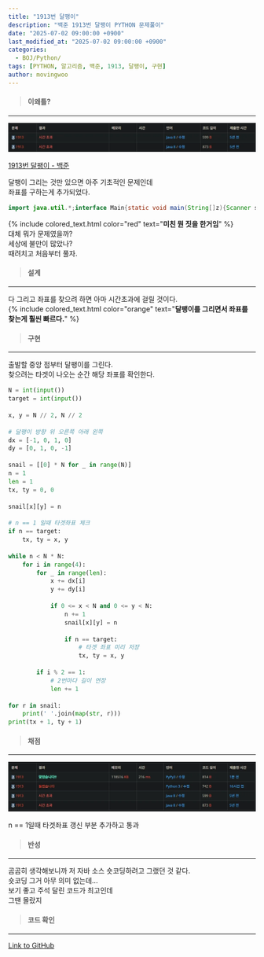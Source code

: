 ```yaml
---
title: "1913번 달팽이"
description: "백준 1913번 달팽이 PYTHON 문제풀이"
date: "2025-07-02 09:00:00 +0900"
last_modified_at: "2025-07-02 09:00:00 +0900"
categories: 
  - BOJ/Python/
tags: [PYTHON, 알고리즘, 백준, 1913, 달팽이, 구현]
author: movingwoo
---
```

> #### 이왜틀?  
---  
  
![img01](/assets/images/posts/BOJ/Python/2025-07-02-1913/img01.webp)  
  
[1913번 달팽이 - 백준](https://www.acmicpc.net/problem/1913)  
  
달팽이 그리는 것만 있으면 아주 기초적인 문제인데  
좌표를 구하는게 추가되었다.  
  
```java
import java.util.*;interface Main{static void main(String[]z){Scanner s=new Scanner(System.in);int n=s.nextInt(),y=s.nextInt(),g=1,i=n/2,j=n/2,k=1;int[][]a=new int[n][n];a[i][j]=k;boolean u=true;h:for(;;){if(u){for(int l=1;l<=g;l++){a[--i][j]=++k;if(k==n*n)break h;}for(int l=1;l<=g;l++){a[i][++j]=++k;if(k==n*n)break h;}u=!u;g++;}else{for(int l=1;l<=g;l++){a[++i][j]=++k;if(k==n*n)break h;}for(int l=1;l<=g;l++){a[i][--j]=++k;if(k==n*n)break h;}u=!u;g++;}}for(int m=0;m<n;m++){for(int l=0;l<n;l++){k=a[m][l];System.out.print(k+(l==n-1?"\n":" "));if(k==y){i=m+1;j=l+1;}}}System.out.print(i+" "+j);}}
```
  
{% include colored_text.html color="red" text="**미친 뭔 짓을 한거임**" %}  
대체 뭐가 문제였을까?  
세상에 불만이 많았나?  
때려치고 처음부터 풀자.  
  
> #### 설계  
---  
  
다 그리고 좌표를 찾으려 하면 아마 시간초과에 걸릴 것이다.  
{% include colored_text.html color="orange" text="**달팽이를 그리면서 좌표를 찾는게 훨씬 빠르다.**" %}  
  
> #### 구현  
---  
  
출발할 중앙 점부터 달팽이를 그린다.  
찾으려는 타겟이 나오는 순간 해당 좌표를 확인한다.  
  
```python
N = int(input())
target = int(input())

x, y = N // 2, N // 2

# 달팽이 방향 위 오른쪽 아래 왼쪽
dx = [-1, 0, 1, 0]
dy = [0, 1, 0, -1]

snail = [[0] * N for _ in range(N)]
n = 1
len = 1
tx, ty = 0, 0

snail[x][y] = n

# n == 1 일때 타겟좌표 체크
if n == target:
    tx, ty = x, y

while n < N * N:
    for i in range(4):
        for _ in range(len):
            x += dx[i]
            y += dy[i]

            if 0 <= x < N and 0 <= y < N:
                n += 1
                snail[x][y] = n
                
                if n == target:
                    # 타겟 좌표 미리 저장
                    tx, ty = x, y
        
        if i % 2 == 1:
            # 2번마다 길이 연장
            len += 1

for r in snail:
    print(' '.join(map(str, r)))
print(tx + 1, ty + 1) 
```
  
> #### 채점  
---  
  
![img02](/assets/images/posts/BOJ/Python/2025-07-02-1913/img02.webp)  
  
n == 1일때 타겟좌표 갱신 부분 추가하고 통과  
  
> #### 반성  
---  
  
곰곰히 생각해보니까 저 자바 소스 숏코딩하려고 그랬던 것 같다.  
숏코딩 그거 아무 의미 없는데...  
보기 좋고 주석 달린 코드가 최고인데  
그땐 몰랐지  
  
> #### 코드 확인   
---  
  
[Link to GitHub](https://raw.githubusercontent.com/movingwoo/movingwoo-snippets/refs/heads/main/BOJ/Python/2025-07-02-1913.py)  
